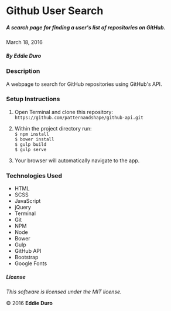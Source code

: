 # Github User Search

##### A search page for finding a user's list of repositories on GitHub.

March 18, 2016

##### By Eddie Duro

### Description

A webpage to search for GitHub repositories using GitHub's API.

### Setup Instructions

1. Open Terminal and clone this repository:<br> ```https://github.com/patternandshape/github-api.git```
2. Within the project directory run:<br>
       ```$ npm install ```<br>
       ```$ bower install ```<br>
       ```$ gulp build ```<br>
       ```$ gulp serve ```<br>

3. Your browser will automatically navigate to the app.


### Technologies Used

* HTML
* SCSS
* JavaScript
* jQuery
* Terminal
* Git
* NPM
* Node
* Bower
* Gulp
* GitHub API
* Bootstrap
* Google Fonts


##### License

*This software is licensed under the MIT license.*

&copy; 2016 **Eddie Duro**
